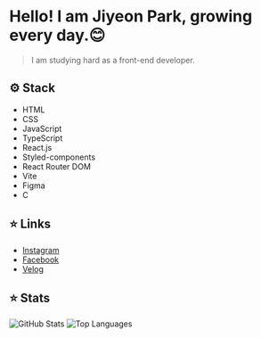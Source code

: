 # Hello! I am Jiyeon Park, growing every day.😊

> I am studying hard as a front-end developer.




## ⚙️ Stack
- HTML
- CSS
- JavaScript
- TypeScript
- React.js
- Styled-components
- React Router DOM
- Vite
- Figma
- C

## ⭐️ Links
- [Instagram](https://www.instagram.com/h_yy.0n/)
- [Facebook](https://www.facebook.com/profile.php?id=61557320422273)
- [Velog](https://velog.io/@pjylove08/posts)

## ⭐️ Stats
![GitHub Stats](https://github-readme-stats.vercel.app/api?username=j02on&bg_color=60,ffffff,ffffff&title_color=000000&text_color=000000)
![Top Languages](https://github-readme-stats.vercel.app/api/top-langs/?username=j02on&layout=compact&bg_color=60,ffffff,ffffff&title_color=000000&text_color=000000)
